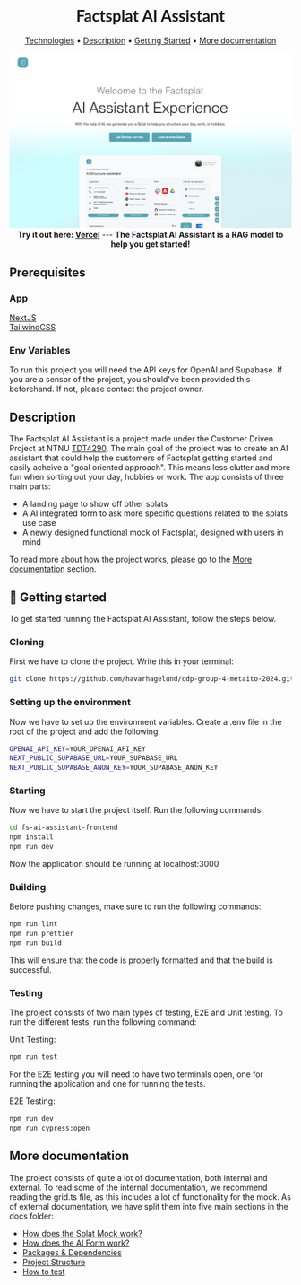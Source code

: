 <h1 align="center" style="font-weight: bold; font-family: Lato; ">Factsplat AI Assistant</h1>

<p align="center">
 <a href="#pre">Technologies</a> •
 <a href="#description">Description</a> •
 <a href="#started">Getting Started</a> •
 <a href="#more-docs">More documentation</a>
</p>

<p align="center">
    <img src="docs/misc/ai_assistant.png" alt="AI Assistant" />
    <b>Try it out here: <a href="https://cdp-group-4-metaito-2024.vercel.app/">Vercel</a></b>
 ---
    <b>The Factsplat AI Assistant is a RAG model to help you get started!</b>
</p>

<h2 id="pre">Prerequisites</h2>
<h3>App</h3>

<a href="https://nextjs.org/">NextJS</a><br/>
<a href="https://tailwindcss.com/">TailwindCSS</a><br/>

<h3>Env Variables</h3>
To run this project you will need the API keys for OpenAI and Supabase. If you are a sensor of the project, you should've been provided this beforehand. If not, please contact the project owner.

<h2 id="description">Description</h2>

The Factsplat AI Assistant is a project made under the Customer Driven Project at NTNU [TDT4290](https://www.ntnu.no/studier/emner/TDT4290#tab=omEmnet/). The main goal of the project was to create an AI assistant that could help the customers of Factsplat getting started and easily acheive a "goal oriented approach". This means less clutter and more fun when sorting out your day, hobbies or work. The app consists of three main parts:
 - A landing page to show off other splats
 - A AI integrated form to ask more specific questions related to the splats use case
 - A newly designed functional mock of Factsplat, designed with users in mind

 To read more about how the project works, please go to the [More documentation](#more-docs) section.

<h2 id="started">🚀 Getting started</h2>
To get started running the Factsplat AI Assistant, follow the steps below.

<h3>Cloning</h3>
First we have to clone the project.
Write this in your terminal:

```bash
git clone https://github.com/havarhagelund/cdp-group-4-metaito-2024.git
```

<h3>Setting up the environment</h3>
Now we have to set up the environment variables.
Create a .env file in the root of the project and add the following:

```bash
OPENAI_API_KEY=YOUR_OPENAI_API_KEY
NEXT_PUBLIC_SUPABASE_URL=YOUR_SUPABASE_URL
NEXT_PUBLIC_SUPABASE_ANON_KEY=YOUR_SUPABASE_ANON_KEY
```

<h3>Starting</h3>
Now we have to start the project itself.
Run the following commands:

```bash
cd fs-ai-assistant-frontend
npm install
npm run dev
```

Now the application should be running at localhost:3000

<h3>Building</h3>
Before pushing changes, make sure to run the following commands:

```bash
npm run lint
npm run prettier
npm run build
```

This will ensure that the code is properly formatted and that the build is successful.

<h3>Testing</h3>
The project consists of two main types of testing, E2E and Unit testing.
To run the different tests, run the following command:

Unit Testing:

```bash
npm run test
```

For the E2E testing you will need to have two terminals open, one for running the application and one for running the tests.

E2E Testing:
```bash
npm run dev
npm run cypress:open
```

<h2 id="more-docs">More documentation</h2>
The project consists of quite a lot of documentation, both internal and external. To read some of the internal documentation, we recommend reading the grid.ts file, as this includes a lot of functionality for the mock.
As of external documentation, we have split them into five main sections in the docs folder:

- [How does the Splat Mock work?](docs/SplatMock.md)
- [How does the AI Form work?](docs/Form.md)
- [Packages & Dependencies](docs/Dependencies.md)
- [Project Structure](docs/Structure.md)
- [How to test](docs/Testing.md)
